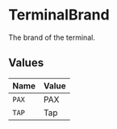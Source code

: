 # TerminalBrand

The brand of the terminal.


## Values

| Name  | Value |
| ----- | ----- |
| `PAX` | PAX   |
| `TAP` | Tap   |